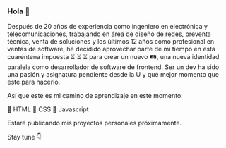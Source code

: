 ### Hola 👋

<!--
**gustavosanchezgalarza/gustavosanchezgalarza** is a ✨ _special_ ✨ repository because its `README.md` (this file) appears on your GitHub profile.

Here are some ideas to get you started:

- 🔭 I’m currently working on ...
- 🌱 I’m currently learning ...
- 👯 I’m looking to collaborate on ...
- 🤔 I’m looking for help with ...
- 💬 Ask me about ...
- 📫 How to reach me: ...
- 😄 Pronouns: ...
- ⚡ Fun fact: ...
-->
Después de 20 años de experiencia como ingeniero en electrónica y telecomunicaciones, trabajando en área de diseño de redes, preventa técnica, venta de soluciones y los últimos 12 años como profesional en ventas de software, he decidido aprovechar parte de mi tiempo en esta cuarentena impuesta :hourglass_flowing_sand: :hourglass_flowing_sand: :hourglass_flowing_sand: para crear un nuevo :railway_track:, una nueva identidad paralela como desarrollador de software de frontend. Ser un dev ha sido una pasión y asignatura pendiente desde la U y qué mejor momento que este para hacerlo.

Así que este es mi camino de aprendizaje en este momento:

:pushpin: HTML
:pushpin: CSS
:pushpin: Javascript

Estaré publicando mis proyectos personales próximamente.

Stay tune :point_down:
